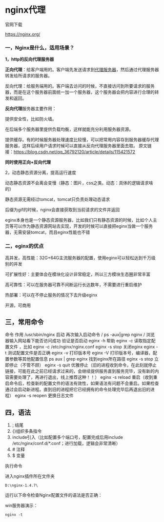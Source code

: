 # nginx代理

官网下载

https://nginx.org/

### 一，Nginx是什么，适用场景？

**1，http的反向代理服务器**

**正向代理**：给客户端用的。客户端先发送请求到[代理服务器](https://so.csdn.net/so/search?q=代理服务器&spm=1001.2101.3001.7020)，然后通过代理服务器转发给所请求的服务器。

反向代理：给服务端用的。客户端去访问的时候，不直接访问到所要请求的服务器，而是在这个服务器前面统一加一个服务器，这个服务器会把内容进行合理的转发和返回。

**反向代理**服务器主要作用：

提供安全性，比如防火墙。

在后端多个服务器里提供负载均衡，这样就能充分利用服务器资源。

提供缓存。有的时候服务器处理速度比较慢，可以把常用内容存到服务器缓存代理服务器，这样后续用户请求时候可以直接从反向代理服务器里面去取。
原文链接：https://blog.csdn.net/qq_36792120/article/details/115421572

**同时使用正向+反向代理**

2，动态静态资源分离，提高运行速度

动态静态资源不会离会变慢（静态：图片，css之类。动态：具体的逻辑请求啥的）

静态资源无需经过tomcat，tomcat只负责处理动态请求

后缀为gif的时候，nginx会直接获取到当前请求的文件并返回

eginx本身也是一个静态资源服务器，比如我们只有静态资源的时候，比如个人主页等可以作为静态资源网站去实现，开发的时候可以直接把eginx当做一个服务器，无需安装tomcat，而且eginx性能也不错


### 二，eginx的优点

高并发，高性能：32G+64G主流服务器的配置，使用eginx可以轻松达到千万级别的并发

可扩展性好：主要体会在模块化设计非常稳定，所以三方模块生态圈非常丰富

高可靠性：可以在服务器可靠不间断运行长达数年，不需要进行重启维护

热部署：可以在不停止服务的情况下去升级eginx

开源，可商用

## 三，常用命令

命令	作用
/usr/sbin/nginx	启动
再次输入启动命令 / ps -aux|grep nginx / 浏览器输入网站看下能否访问成功	验证是否启动
eginx -h	帮助
eginx -c	读取指定配置文件 ，比如 eginx -c /etc/nginx/nginx.conf
eginx -s stop	关闭eginx
eginx -t	测试配置文件是否正确
eginx -v	打印版本号
eginx -V	打印版本号，编译器，配置参数等其他配置信息
ps aux | grep eginx	找到eginx所在路径
eginx -s stop	立即停止（不管不顾）
eginx -s quit	优雅停止（旧的进程收到命令，在此刻就停止链接，可能在此之前已经请求过来的，会继续提供服务直到服务完毕，没有新的内容需要处理了，再进行退出，线上推荐这种！！）
eginx -s reload	重启（收到重启命令后，检查新的配置文件的语法有效性，如果语法有问题不会重启。如果检查通过会启动新进程。直到旧的进程把它已经拥有的命令处理完毕后再退出旧的进程）
eginx -s reopen	更换日志文件

## 四，语法

1. ; 结尾
2. {}组织多条指令
3. include引入（比如配置多个端口号，配置完成后用include /etc/nginx/conf.d/*.conf；进行加载，逻辑会非常清晰）
4. \# 注释
5. $ 变量



执行命令

进入nginx插件所在文件夹

```
D:\nginx-1.4.7\
```

运行以下命令检查Nginx配置文件的语法是否正确：

win服务器演示：

```
nginx -t
```

